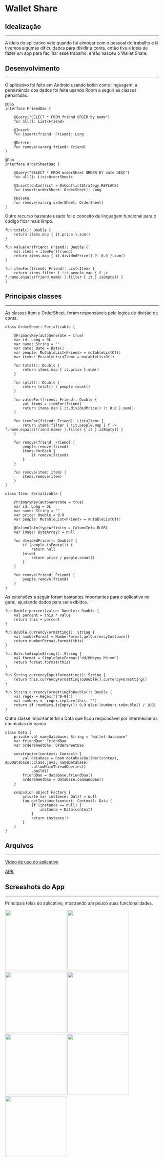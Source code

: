 # Wallet Share

## Idealização
---
A ideia do aplicativo veio quando fui almoçar com o pessoal do trabalho e lá tivemos algumas dificuldades para dividir a conta, então tive a ideia de fazer um app para facilitar esse trabalho, então nasceu o Wallet Share.

## Desenvolvimento
---
O aplicativo foi feito em Android usando kotlin como linguagem, a persistência dos dados foi feita usando Room a seguir as classes persistidas.

```
@Dao
interface FriendDao {

    @Query("SELECT * FROM friend ORDER by name")
    fun all(): List<Friend>

    @Insert
    fun insert(friend: Friend): Long

    @Delete
    fun remove(vararg friend: Friend)
}
```
```
@Dao
interface OrderSheetDao {

    @Query("SELECT * FROM orderSheet ORDER BY date DESC")
    fun all(): List<OrderSheet>

    @Insert(onConflict = OnConflictStrategy.REPLACE)
    fun insert(orderSheet: OrderSheet): Long

    @Delete
    fun remove(vararg orderSheet: OrderSheet)
}
```

Outro recurso bastente usado foi o conceito de linguagem funcional para o código ficar mais limpo.
```
fun total(): Double {
    return items.map { it.price }.sum()
}

fun valueFor(friend: Friend): Double {
    val items = itemFor(friend)
    return items.map { it.dividedPrice() ?: 0.0 }.sum()
}

fun itemFor(friend: Friend): List<Item> {
    return items.filter { !it.people.map { f -> f.name.equals(friend.name) }.filter { it }.isEmpty() }
}
```

## Principais classes
---
As classes Item e OrderSheet, foram responsáveis pela logica de divisão de conta.
```
class OrderSheet: Serializable {
    
    @PrimaryKey(autoGenerate = true)
    var id: Long = 0L
    var name: String = ""
    var date: Date = Date()
    var people: MutableList<Friend> = mutableListOf()
    var items: MutableList<Item> = mutableListOf()

    fun total(): Double {
        return items.map { it.price }.sum()
    }

    fun split(): Double {
        return total() / people.count()
    }

    fun valueFor(friend: Friend): Double {
        val items = itemFor(friend)
        return items.map { it.dividedPrice() ?: 0.0 }.sum()
    }

    fun itemFor(friend: Friend): List<Item> {
        return items.filter { !it.people.map { f -> f.name.equals(friend.name) }.filter { it }.isEmpty() }
    }

    fun remove(friend: Friend) {
        people.remove(friend)
        items.forEach {
            it.remove(friend)
        }
    }

    fun remove(item: Item) {
        items.remove(item)
    }
}
```

```
class Item: Serializable {

    @PrimaryKey(autoGenerate = true)
    var id: Long = 0L
    var name: String = ""
    var price: Double = 0.0
    var people: MutableList<Friend> = mutableListOf()

    @ColumnInfo(typeAffinity = ColumnInfo.BLOB)
    var image: ByteArray? = null

    fun dividedPrice(): Double? {
        if (people.isEmpty()) {
            return null
        }else{
            return price / people.count()
        }
    }

    fun remove(friend: Friend) {
        people.remove(friend)
    }
}
```

As extensões a seguir foram bastantes importantes para o aplicativo no geral, ajustando dados para ser exibidos.
```
fun Double.percent(value: Double): Double {
    val percent = this * value
    return this + percent
}

fun Double.currencyFormatting(): String {
    val numberFormat = NumberFormat.getCurrencyInstance()
    return numberFormat.format(this)
}

fun Date.toSimpleString(): String {
    val format = SimpleDateFormat("dd/MM/yyy hh:mm")
    return format.format(this)
}

fun String.currencyInputFormatting(): String {
    return this.currencyFormattingToDouble().currencyFormatting()
}

fun String.currencyFormattingToDouble(): Double {
    val regex = Regex("[^0-9]")
    val numbers =  regex.replace(this, "")
    return if (numbers.isEmpty()) 0.0 else (numbers.toDouble() / 100)
}
```

Outra classe importante foi a Data que ficou responsável por intermediar as chamadas do banco
```
class Data {
    private val nameDatabase: String = "wallet-database"
    var friendDao: FriendDao
    var orderSheetDao: OrderSheetDao

    constructor(context: Context) {
        val database = Room.databaseBuilder(context, AppDatabase::class.java, nameDatabase)
            .allowMainThreadQueries()
            .build()
        friendDao = database.friendDao()
        orderSheetDao = database.commandDao()
    }

    companion object Factory {
        private var instance: Data? = null
        fun getInstance(context: Context): Data {
            if (instance == null) {
                instance = Data(context)
            }
            return instance!!
        }
    }
}
```

## Arquivos
---
[Video de uso do aplicativo](https://drive.google.com/file/d/13wEF11TCaLK0OHy_zEyeBEswrJwazysg/view?usp=sharing)

[APK](https://drive.google.com/file/d/1j0qPst8396fR7FSyeCNpyQT9kdLz3u89/view?usp=sharing)

## Screeshots do App
---
Principais telas do aplicativo, mostrando um pouco suas funcionalidades.

<img src="screenshots/comandas.png" width="200"> <img src="screenshots/amigos.png" width="200">
<img src="screenshots/participantes.png" width="200"> <img src="screenshots/comanda.png" width="200">
<img src="screenshots/add-imagem.png" width="200"> <img src="screenshots/add-item-1.png" width="200">
<img src="screenshots/relatorio.png" width="200">
